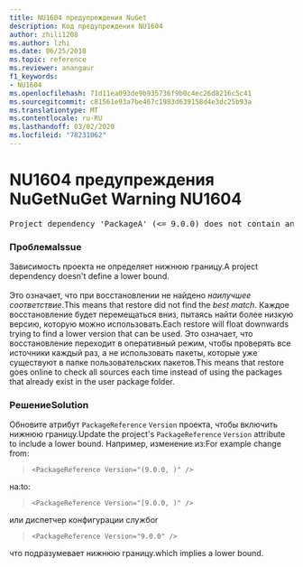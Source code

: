 ```yaml
---
title: NU1604 предупреждения NuGet
description: Код предупреждения NU1604
author: zhili1208
ms.author: lzhi
ms.date: 06/25/2018
ms.topic: reference
ms.reviewer: anangaur
f1_keywords:
- NU1604
ms.openlocfilehash: 71d11ea093de9b935736f9b0c4ec26d8216c5c41
ms.sourcegitcommit: c81561e93a7be467c1983d639158d4e3dc25b93a
ms.translationtype: MT
ms.contentlocale: ru-RU
ms.lasthandoff: 03/02/2020
ms.locfileid: "78231062"
---
```

# <a name="nuget-warning-nu1604"></a><span data-ttu-id="ae3fd-103">NU1604 предупреждения NuGet</span><span class="sxs-lookup"><span data-stu-id="ae3fd-103">NuGet Warning NU1604</span></span>

<pre>Project dependency 'PackageA' (&lt;= 9.0.0) does not contain an inclusive lower bound. Include a lower bound in the dependency version to ensure consistent restore results.</pre>

### <a name="issue"></a><span data-ttu-id="ae3fd-104">Проблема</span><span class="sxs-lookup"><span data-stu-id="ae3fd-104">Issue</span></span>
<span data-ttu-id="ae3fd-105">Зависимость проекта не определяет нижнюю границу.</span><span class="sxs-lookup"><span data-stu-id="ae3fd-105">A project dependency doesn't define a lower bound.</span></span><br/><br/><span data-ttu-id="ae3fd-106">Это означает, что при восстановлении не найдено *наилучшее соответствие*.</span><span class="sxs-lookup"><span data-stu-id="ae3fd-106">This means that restore did not find the *best match*.</span></span> <span data-ttu-id="ae3fd-107">Каждое восстановление будет перемещаться вниз, пытаясь найти более низкую версию, которую можно использовать.</span><span class="sxs-lookup"><span data-stu-id="ae3fd-107">Each restore will float downwards trying to find a lower version that can be used.</span></span> <span data-ttu-id="ae3fd-108">Это означает, что восстановление переходит в оперативный режим, чтобы проверять все источники каждый раз, а не использовать пакеты, которые уже существуют в папке пользовательских пакетов.</span><span class="sxs-lookup"><span data-stu-id="ae3fd-108">This means that restore goes online to check all sources each time instead of using the packages that already exist in the user package folder.</span></span>

### <a name="solution"></a><span data-ttu-id="ae3fd-109">Решение</span><span class="sxs-lookup"><span data-stu-id="ae3fd-109">Solution</span></span>
<span data-ttu-id="ae3fd-110">Обновите атрибут `PackageReference` `Version` проекта, чтобы включить нижнюю границу.</span><span class="sxs-lookup"><span data-stu-id="ae3fd-110">Update the project's `PackageReference` `Version` attribute to include a lower bound.</span></span>
<span data-ttu-id="ae3fd-111">Например, изменение из:</span><span class="sxs-lookup"><span data-stu-id="ae3fd-111">For example change from:</span></span>

> `<PackageReference Version="(9.0.0, )" />`

<span data-ttu-id="ae3fd-112">на:</span><span class="sxs-lookup"><span data-stu-id="ae3fd-112">to:</span></span>

> `<PackageReference Version="[9.0.0, )" />`

<span data-ttu-id="ae3fd-113">или диспетчер конфигурации служб</span><span class="sxs-lookup"><span data-stu-id="ae3fd-113">or</span></span>

> `<PackageReference Version="9.0.0" />`

<span data-ttu-id="ae3fd-114">что подразумевает нижнюю границу.</span><span class="sxs-lookup"><span data-stu-id="ae3fd-114">which implies a lower bound.</span></span>
